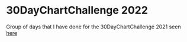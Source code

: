 # 30DayChartChallenge 2022

Group of days that I have done for the 30DayChartChallenge 2021 seen [here](https://github.com/30DayChartChallenge/Edition2022)
